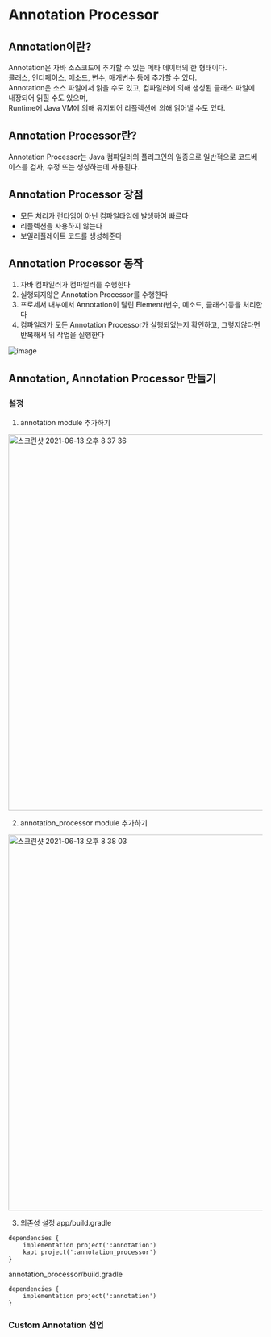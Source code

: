 # Annotation Processor

## Annotation이란?
Annotation은 자바 소스코드에 추가할 수 있는 메타 데이터의 한 형태이다.  
클래스, 인터페이스, 메소드, 변수, 매개변수 등에 추가할 수 있다.  
Annotation은 소스 파일에서 읽을 수도 있고, 컴파일러에 의해 생성된 클래스 파일에 내장되어 읽힐 수도 있으며,   
Runtime에 Java VM에 의해 유지되어 리플렉션에 의해 읽어낼 수도 있다.  


## Annotation Processor란?
Annotation Processor는 Java 컴파일러의 플러그인의 일종으로 일반적으로 코드베이스를 검사, 수정 또는 생성하는데 사용된다.  


## Annotation Processor 장점
- 모든 처리가 런타임이 아닌 컴파일타임에 발생하여 빠르다
- 리플렉션을 사용하지 않는다
- 보일러플레이트 코드를 생성해준다


## Annotation Processor 동작
1. 자바 컴파일러가 컴파일러를 수행한다
2. 실행되지않은 Annotation Processor를 수행한다
3. 프로세서 내부에서 Annotation이 달린 Element(변수, 메소드, 클래스)등을 처리한다
4. 컴파일러가 모든 Annotation Processor가 실행되었는지 확인하고, 그렇지않다면 반복해서 위 작업을 실행한다

![image](https://user-images.githubusercontent.com/57612082/121766924-303d8780-cb90-11eb-8b7b-964bbd3bd144.png)


## Annotation, Annotation Processor 만들기

### 설정  
1. annotation module 추가하기
<img width="746" alt="스크린샷 2021-06-13 오후 8 37 36" src="https://user-images.githubusercontent.com/57612082/121805781-9953f680-cc87-11eb-9c13-028c24a7fd65.png">  
  
  
2. annotation_processor module 추가하기  
<img width="745" alt="스크린샷 2021-06-13 오후 8 38 03" src="https://user-images.githubusercontent.com/57612082/121805783-9a852380-cc87-11eb-91d2-04a40fe1547e.png">  


3. 의존성 설정
app/build.gradle
```
dependencies {
    implementation project(':annotation')
    kapt project(':annotation_processor')
}
```

annotation_processor/build.gradle
```
dependencies {
    implementation project(':annotation')
}
```

### Custom Annotation 선언

